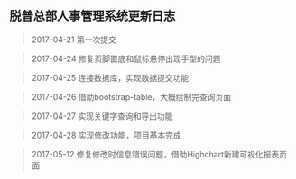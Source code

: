 

脱普总部人事管理系统更新日志
----
>2017-04-21 第一次提交

>2017-04-24 修复页脚置底和鼠标悬停出现手型的问题

>2017-04-25 连接数据库，实现数据提交功能

>2017-04-26 借助bootstrap-table，大概绘制完查询页面

>2017-04-27 实现关键字查询和导出功能

>2017-04-28 实现修改功能，项目基本完成

>2017-05-12 修复修改时信息错误问题，借助Highchart新建可视化报表页面